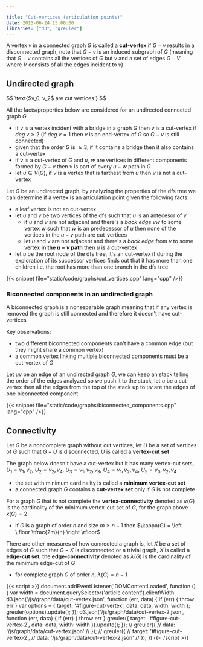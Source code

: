 ```yaml
---

title: "Cut-vertices (articulation points)"
date: 2015-06-24 15:00:00
libraries: ["d3", "greuler"]
---
```


A vertex $v$ in a connected graph $G$ is called a **cut-vertex** if $G - v$ results in a disconnected graph, note that $G - v$ is an induced subgraph of $G$ (meaning that $G - v$ contains all the vertices of $G$ but $v$ and a set of edges $G - V$ where $V$ consists of all the edges incident to $v$)

## Undirected graph

<div id="figure-cut-vertex"></div>

<div>$$
\text{$v_0, v_2$ are cut vertices }
$$</div>

All the facts/properties below are considered for an undirected connected graph $G$

- if $v$ is a vertex incident with a bridge in a graph $G$ then $v$ is a cut-vertex if $deg \;v \geq 2$ (if $deg \; v = 1$ then $v$ is an end-vertex of $G$ so $G - v$ is still connected)
- given that the order $G$ is $\geq 3$, if it contains a bridge then it also contains a cut-vertex
- if $v$ is a cut-vertex of $G$ and $u$, $w$ are vertices in different components formed by $G - v$ then $v$ is part of every $u-w$ path in $G$
- let $u \in V(G)$, if $v$ is a vertex that is farthest from $u$ then $v$ is not a cut-vertex

Let $G$ be an undirected graph, by analyzing the properties of the dfs tree we can determine if a vertex is an articulation point given the following facts:

- a leaf vertex is not an cut-vertex
- let $u$ and $v$ be two vertices of the dfs such that $u$ is an antecesor of $v$
  - if $u$ and $v$ are not adjacent and there's a *back edge* $vw$ to some vertex $w$  such that $w$ is an predecessor of $u$ then none of the vertices in the $u-v$ path are cut-vertices
  - let $u$ and $v$ are not adjacent and there's a *back edge* from $v$ to some vertex **in the $u-v$ path** then $u$ is a cut-vertex
- let $u$ be the root node of the dfs tree, it's an cut-vertex if during the exploration of its successor vertices finds out that it has more than one children i.e. the root has more than one branch in the dfs tree

{{< snippet file="static/code/graphs/cut_vertices.cpp" lang="cpp" />}}

### Biconnected components in an undirected graph

A biconnected graph is a nonseparable graph meaning that if any vertex is removed the graph is still connected and therefore it doesn't have cut-vertices

Key observations:

- two different biconnected components can't have a common edge (but they might share a common vertex)
- a common vertex linking multiple biconnected components must be a cut-vertex of $G$

Let $uv$ be an edge of an undirected graph $G$, we can keep an stack telling the order of the edges analyzed so we push it to the stack, let $u$ be a cut-vertex then all the edges from the top of the stack up to $uv$ are the edges of one biconnected component

{{< snippet file="static/code/graphs/biconnected_components.cpp" lang="cpp" />}}

## Connectivity

Let $G$ be a noncomplete graph without cut vertices, let $U$ be a set of vertices of $G$ such that $G - U$ is disconnected, $U$ is called a **vertex-cut set**

The graph below doesn't have a cut-vertex but it has many vertex-cut sets, $U_1 = {v_1, v_2}$, $U_2 = {v_2, v_4}$, $U_3 = {v_1, v_2, v_3}$, $U_4 = {v_1, v_2, v_4}$, $U_5 = {v_0, v_2, v_4}$

<div id="figure-cut-vertex-2"></div>

- the set with minimum cardinality is called a **minimum vertex-cut set**
- a connected graph $G$ contains a **cut-vertex set** only if $G$ is not complete

For a graph $G$ that is not complete the **vertex-connectivity** denoted as $\kappa(G)$ is the cardinality of the minimum vertex-cut set of $G$, for the graph above $\kappa(G) = 2$

- if $G$ is a graph of order $n$ and size $m \geq n - 1$ then $\kappa(G) = \left \lfloor \tfrac{2m}{n} \right \rfloor$

There are other measures of how connected a graph is, let $X$ be a set of edges of $G$ such that $G - X$ is disconnected or a trivial graph, $X$ is called a **edge-cut set**, the **edge-connectivity** denoted as $\lambda(G)$ is the cardinality of the minimum edge-cut of $G$

- for complete graph $G$ of order $n$, $\lambda(G) = n - 1$

{{< script >}}
document.addEventListener('DOMContentLoaded', function () {
  var width = document.querySelector('article.content').clientWidth
  d3.json('/js/graph/data/cut-vertex.json', function (err, data) {
    if (err) { throw err }
    var options = {
      target: '#figure-cut-vertex',
      data: data,
      width: width
    };
    greuler(options).update();
  });
  d3.json('/js/graph/data/cut-vertex-2.json', function (err, data) {
    if (err) { throw err }
    greuler({
      target: '#figure-cut-vertex-2',
      data: data,
      width: width
    }).update();
  });
  // greuler({
  //   data: '/js/graph/data/cut-vertex.json'
  // });
  // greuler({
  //   target: '#figure-cut-vertex-2',
  //   data: '/js/graph/data/cut-vertex-2.json'
  // });
})
{{< /script >}}
